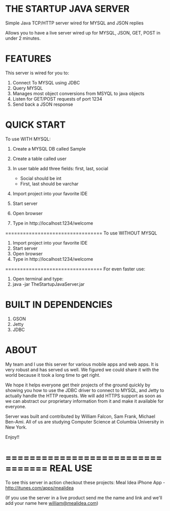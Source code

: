 THE STARTUP JAVA SERVER
=================================

Simple Java TCP/HTTP server wired for MYSQL and JSON replies

Allows you to have a live server wired up for MYSQL, JSON, GET, POST 
in under 2 minutes.


FEATURES
=================================

This server is wired for you to:

1. Connect To MYSQL using JDBC
2. Query MYSQL
3. Manages most object conversions from MSYQL to java objects
4. Listen for GET/POST requests of port 1234
5. Send back a JSON response


QUICK START
=================================
To use WITH MYSQL:

1. Create a MYSQL DB called Sample
2. Create a table called user
3. In user table add three fields: first, last, social
   - Social should be int
   - First, last should be varchar

4. Import project into your favorite IDE
5. Start server
6. Open browser
7. Type in http://localhost:1234/welcome

=================================
To use WITHOUT MYSQL

1. Import project into your favorite IDE
2. Start server
3. Open browser
4. Type in http://localhost:1234/welcome

=================================
For even faster use:

1. Open terminal and type:
2. java -jar TheStartupJavaServer.jar


BUILT IN DEPENDENCIES
=================================
1. GSON
2. Jetty
3. JDBC


ABOUT
=================================
My team and I use this server for various mobile apps and web apps. It is very robust
and has served us well. We figured we could share it with the world because it took a long
time to get right.

We hope it helps everyone get their projects of the ground quickly by showing you how to
use the JDBC driver to connect to MYSQL, and Jetty to actually handle the HTTP requests.
We will add HTTPS support as soon as we can abstract our proprietary information from it
and make it available for everyone.

Server was built and contributed by William Falcon, Sam Frank, Michael Ben-Ami. All of us are studying Computer Science at Columbia University in New York.

Enjoy!!

=================================
REAL USE
=================================
To see this server in action checkout these projects:
Meal Idea iPhone App - http://itunes.com/apps/mealidea

(If you use the server in a live product send me the name and link and we'll add your name here william@mealidea.com)
